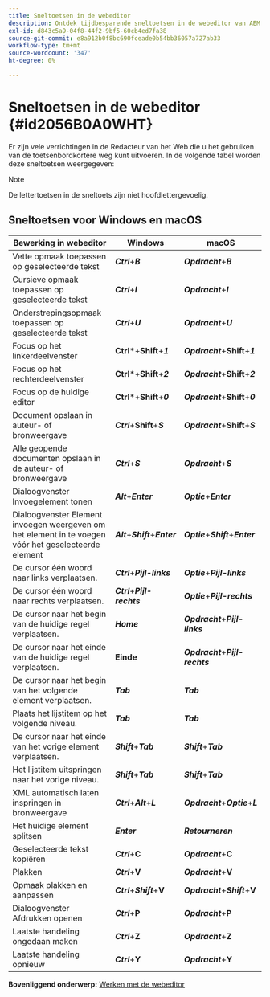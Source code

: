 ```yaml
---
title: Sneltoetsen in de webeditor
description: Ontdek tijdbesparende sneltoetsen in de webeditor van AEM hulplijnen.
exl-id: d843c5a9-04f8-44f2-9bf5-60cb4ed7fa38
source-git-commit: e8a912b0f8bc690fceade0b54bb36057a727ab33
workflow-type: tm+mt
source-wordcount: '347'
ht-degree: 0%

---
```


# Sneltoetsen in de webeditor {#id2056B0A0WHT}

Er zijn vele verrichtingen in de Redacteur van het Web die u het gebruiken van de toetsenbordkortere weg kunt uitvoeren. In de volgende tabel worden deze sneltoetsen weergegeven:

>[!NOTE]
>
> De lettertoetsen in de sneltoets zijn niet hoofdlettergevoelig.

## Sneltoetsen voor Windows en macOS

| Bewerking in webeditor | Windows | macOS |
|-----------------------|-----------------|-----------------|
| Vette opmaak toepassen op geselecteerde tekst | ***Ctrl***+***B*** | ***Opdracht***+***B*** |
| Cursieve opmaak toepassen op geselecteerde tekst | ***Ctrl***+***I*** | ***Opdracht***+***I*** |
| Onderstrepingsopmaak toepassen op geselecteerde tekst | ***Ctrl***+***U*** | ***Opdracht***+***U*** |
| Focus op het linkerdeelvenster | **Ctrl***+**Shift**+***1*** | ***Opdracht***+**Shift**+***1*** |
| Focus op het rechterdeelvenster | **Ctrl***+**Shift**+***2*** | ***Opdracht***+**Shift**+***2*** |
| Focus op de huidige editor | **Ctrl***+**Shift**+***0*** | ***Opdracht***+**Shift**+***0*** |
| Document opslaan in auteur- of bronweergave | ***Ctrl***+**Shift**+***S*** | ***Opdracht***+**Shift**+***S*** |
| Alle geopende documenten opslaan in de auteur- of bronweergave | ***Ctrl***+***S*** | ***Opdracht***+***S*** |
| Dialoogvenster Invoegelement tonen | ***Alt***+***Enter*** | ***Optie***+***Enter*** |
| Dialoogvenster Element invoegen weergeven om het element in te voegen vóór het geselecteerde element | ***Alt***+***Shift***+***Enter*** | ***Optie***+***Shift***+***Enter*** |
| De cursor één woord naar links verplaatsen. | ***Ctrl***+***Pijl-links*** | ***Optie***+***Pijl-links*** |
| De cursor één woord naar rechts verplaatsen. | ***Ctrl***+***Pijl-rechts*** | ***Optie***+***Pijl-rechts*** |
| De cursor naar het begin van de huidige regel verplaatsen. | ***Home*** | ***Opdracht***+***Pijl-links*** |
| De cursor naar het einde van de huidige regel verplaatsen. | **Einde** | ***Opdracht***+***Pijl-rechts*** |
| De cursor naar het begin van het volgende element verplaatsen. | ***Tab*** | ***Tab*** |
| Plaats het lijstitem op het volgende niveau. | ***Tab*** | ***Tab*** |
| De cursor naar het einde van het vorige element verplaatsen. | ***Shift***+***Tab*** | ***Shift***+***Tab*** |
| Het lijstitem uitspringen naar het vorige niveau. | ***Shift***+***Tab*** | ***Shift***+***Tab*** |
| XML automatisch laten inspringen in bronweergave | ***Ctrl***+***Alt***+***L*** | ***Opdracht***+***Optie***+***L*** |
| Het huidige element splitsen | ***Enter*** | ***Retourneren*** |
| Geselecteerde tekst kopiëren | ***Ctrl***+**C** | ***Opdracht***+**C** |
| Plakken | ***Ctrl***+**V** | ***Opdracht***+**V** |
| Opmaak plakken en aanpassen | ***Ctrl***+***Shift***+**V** | ***Opdracht***+***Shift***+**V** |
| Dialoogvenster Afdrukken openen | ***Ctrl***+**P** | ***Opdracht***+**P** |
| Laatste handeling ongedaan maken | ***Ctrl***+**Z** | ***Opdracht***+**Z** |
| Laatste handeling opnieuw | ***Ctrl***+**Y** | ***Opdracht***+**Y** |

**Bovenliggend onderwerp:** [Werken met de webeditor](web-editor.md)
